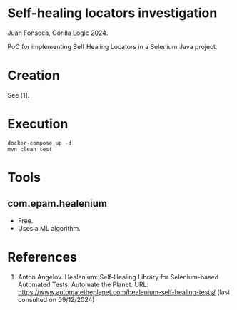 # Self-healing locators investigation
Juan Fonseca, Gorilla Logic 2024.

PoC for implementing Self Healing Locators in a Selenium Java project.

# Creation
See [1].

# Execution
```
docker-compose up -d
mvn clean test
```

# Tools
## com.epam.healenium
* Free.
* Uses a ML algorithm.

# References
1. Anton Angelov. Healenium: Self-Healing Library for Selenium-based Automated Tests. Automate the Planet. URL: https://www.automatetheplanet.com/healenium-self-healing-tests/ (last consulted on 09/12/2024)